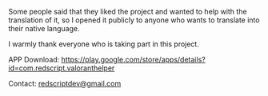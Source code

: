 Some people said that they liked the project and wanted to help with the translation of it, 
so I opened it publicly to anyone who wants to translate into their native language.

I warmly thank everyone who is taking part in this project.

APP Download:
https://play.google.com/store/apps/details?id=com.redscript.valoranthelper

Contact: redscriptdev@gmail.com
